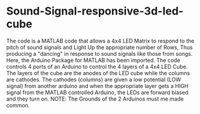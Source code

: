 # Sound-Signal-responsive-3d-led-cube
The code is a MATLAB code that allows a 4x4 LED Matrix to respond to the pitch of sound signals and Light Up the appropriate number of Rows, Thus producing a "dancing" in response to sound signals like those from songs. 
Here, the Arduino Package for MATLAB has been imported.
The code controls 4 ports of an Arduino to control the 4 layers of a 4x4 LED Cube.
The layers of the cube are the anodes of the LED cube while the columns are cathodes.
The cathodes (columns) are given a low potential (LOW signal) from another arduino and when the appropriate layer gets a HIGH signal from the MATLAB controlled Arduino, the LEDs are forward biased and they turn on.
NOTE: The Grounds of the 2 Arduinos must me made common.
